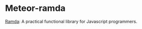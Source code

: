 # Meteor-ramda
[Ramda](https://github.com/ramda/ramda): A practical functional library for Javascript programmers.
